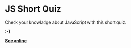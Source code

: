 # JS Short Quiz

Check your knowladge about JavaScript with this short quiz.

**:-)**

[**See online**](https://lucascoorek.github.io/js_quiz/)
